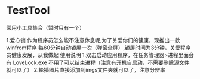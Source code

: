 # TestTool
常用小工具集合（暂时只有一个）

1.爱心锁
作为程序员怎么能不注意休息呢,为了关爱你们的健康，现推出一款winfrom程序
每60分钟自动锁屏一次（弹窗全屏）,锁屏时间为3分钟，关爱程序员健康发展，从我做起
使用说明 
1.双击启动应用程序，在任务管理器>进程里面会有 LoveLock.exe  不用了可以结束进程（注意有开机自启动，不需要删除源文件就可以了）
2.轮播图片直接添加到imgs文件夹就可以了，注意分辨率
